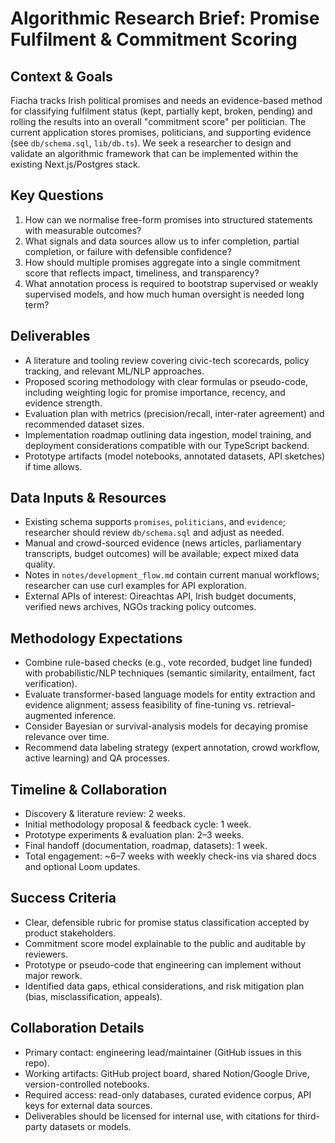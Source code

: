 # Algorithmic Research Brief: Promise Fulfilment & Commitment Scoring

## Context & Goals
Fiacha tracks Irish political promises and needs an evidence-based method for classifying fulfilment status (kept, partially kept, broken, pending) and rolling the results into an overall "commitment score" per politician. The current application stores promises, politicians, and supporting evidence (see `db/schema.sql`, `lib/db.ts`). We seek a researcher to design and validate an algorithmic framework that can be implemented within the existing Next.js/Postgres stack.

## Key Questions
1. How can we normalise free-form promises into structured statements with measurable outcomes?
2. What signals and data sources allow us to infer completion, partial completion, or failure with defensible confidence?
3. How should multiple promises aggregate into a single commitment score that reflects impact, timeliness, and transparency?
4. What annotation process is required to bootstrap supervised or weakly supervised models, and how much human oversight is needed long term?

## Deliverables
- A literature and tooling review covering civic-tech scorecards, policy tracking, and relevant ML/NLP approaches.
- Proposed scoring methodology with clear formulas or pseudo-code, including weighting logic for promise importance, recency, and evidence strength.
- Evaluation plan with metrics (precision/recall, inter-rater agreement) and recommended dataset sizes.
- Implementation roadmap outlining data ingestion, model training, and deployment considerations compatible with our TypeScript backend.
- Prototype artifacts (model notebooks, annotated datasets, API sketches) if time allows.

## Data Inputs & Resources
- Existing schema supports `promises`, `politicians`, and `evidence`; researcher should review `db/schema.sql` and adjust as needed.
- Manual and crowd-sourced evidence (news articles, parliamentary transcripts, budget outcomes) will be available; expect mixed data quality.
- Notes in `notes/development_flow.md` contain current manual workflows; researcher can use curl examples for API exploration.
- External APIs of interest: Oireachtas API, Irish budget documents, verified news archives, NGOs tracking policy outcomes.

## Methodology Expectations
- Combine rule-based checks (e.g., vote recorded, budget line funded) with probabilistic/NLP techniques (semantic similarity, entailment, fact verification).
- Evaluate transformer-based language models for entity extraction and evidence alignment; assess feasibility of fine-tuning vs. retrieval-augmented inference.
- Consider Bayesian or survival-analysis models for decaying promise relevance over time.
- Recommend data labeling strategy (expert annotation, crowd workflow, active learning) and QA processes.

## Timeline & Collaboration
- Discovery & literature review: 2 weeks.
- Initial methodology proposal & feedback cycle: 1 week.
- Prototype experiments & evaluation plan: 2–3 weeks.
- Final handoff (documentation, roadmap, datasets): 1 week.
- Total engagement: ~6–7 weeks with weekly check-ins via shared docs and optional Loom updates.

## Success Criteria
- Clear, defensible rubric for promise status classification accepted by product stakeholders.
- Commitment score model explainable to the public and auditable by reviewers.
- Prototype or pseudo-code that engineering can implement without major rework.
- Identified data gaps, ethical considerations, and risk mitigation plan (bias, misclassification, appeals).

## Collaboration Details
- Primary contact: engineering lead/maintainer (GitHub issues in this repo).
- Working artifacts: GitHub project board, shared Notion/Google Drive, version-controlled notebooks.
- Required access: read-only databases, curated evidence corpus, API keys for external data sources.
- Deliverables should be licensed for internal use, with citations for third-party datasets or models.
